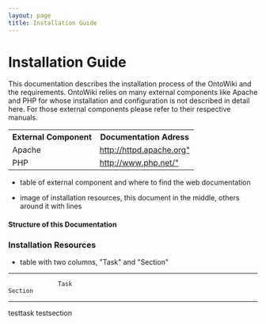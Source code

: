 ```yaml
---
layout: page
title: Installation Guide
---
```


# Installation Guide

This documentation describes the installation process of the OntoWiki and the requirements. OntoWiki relies on many external components like Apache and PHP for whose installation and configuration is not described in detail here. For those external components please refer to their respective manuals.
<!--
----------------------  ---------------------------------------------------------------
    External Component                                             Documentation Adress
----------------------  ---------------------------------------------------------------
Apache                  <http://httpd.apache.org/>
PHP                     <http://www.php.net/>
-->

<table>
<tr><th>External Component</th><th>Documentation Adress</th></tr>
<tr><td>Apache</td><td><a href="http://httpd.apache.org">http://httpd.apache.org"</a></td></tr>
<tr><td>PHP</td><td><a href="http://www.php.net/">http://www.php.net/"</a></td></tr>
</table>

- table of external component and where to find the web documentation
                                                  
- image of installation resources, this document in the middle, others around it with lines
                                                                                       
#### Structure of this Documentation
                                                                                              
### Installation Resources
                                                                                              
- table with two columns, "Task" and "Section"
----------------------  ---------------------------------------------------------------       
                  Task                                                          Section       
----------------------  ---------------------------------------------------------------
testtask                testsection                            

